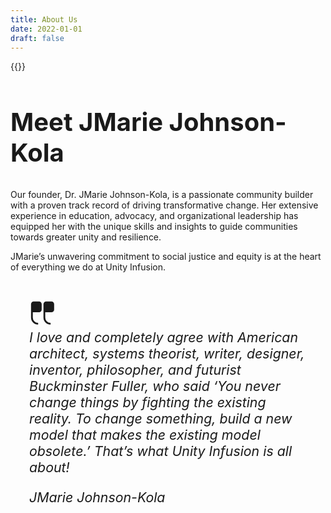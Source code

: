 ```yaml
---
title: About Us
date: 2022-01-01
draft: false
---	
```



<section>
<div class="about-us-panel">
<div class="about-us-image-panel">
{{<responsive-figure src="jmarie-headshot.jpeg" alt="JMarie Johnson-Kola">}}

</div>

<div class="about-us-text-panel">



<h2 Style="font-weight:  700;text-transform: capitalize; font-size:40px;">Meet JMarie Johnson-Kola</h2>



<p style="color: var(--color-contrast-3);">Our founder, Dr. JMarie Johnson-Kola, is a passionate community builder with a proven track record of driving transformative change. Her extensive experience in education, advocacy, and organizational leadership has equipped her with the unique skills and insights to guide communities towards greater unity and resilience. </p>



<p style="color: var(--color-contrast-3);">JMarie&#8217;s unwavering commitment to social justice and equity is at the heart of everything we do at Unity Infusion.</p>
<div style="display: block;padding: 30px;
    
    margin-right: 60px;
    background-color: var(--color-contrast-2);font-size:16pt;z-order:1">

<p style="
    font-weight: 500;
    padding: 20px;
    margin-bottom: 2em;
    color: var(--color-base-2);"><span style="color: var(--color-contrast-4); line-height:0;"><svg style="width: 2em;height: 2em;fill:currentColor;" viewBox="0 0 15 15" xmlns="http://www.w3.org/2000/svg"><path d="M2.5 1A1.5 1.5 0 0 0 1 2.5V10a4 4 0 0 0 4 4v-1a3 3 0 0 1-3-3V7h3.5A1.5 1.5 0 0 0 7 5.5v-3A1.5 1.5 0 0 0 5.5 1h-3ZM9.5 1A1.5 1.5 0 0 0 8 2.5V10a4 4 0 0 0 4 4v-1a3 3 0 0 1-3-3V7h3.5A1.5 1.5 0 0 0 14 5.5v-3A1.5 1.5 0 0 0 12.5 1h-3Z"></path></svg></span><span style="color: var(--color-base-2);"><em><br/>I love and completely agree with American architect, systems theorist, writer, designer, inventor, philosopher, and futurist Buckminster Fuller, who said &#8216;You never change things by fighting the existing reality. To change something, build a new model that makes the existing model obsolete.&#8217; That&#8217;s what Unity Infusion is all about!</em></span></p>
<p><em>JMarie Johnson-Kola</em></p>
</div>

</div>
</section>
